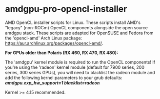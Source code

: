 # amdgpu-pro-opencl-installer
AMD OpenCL installer scripts for Linux. These scripts install AMD's "legacy" (non-ROCm) OpenCL components alongside the open source amdgpu stack. These scripts are adapted for OpenSUSE and Fedora from the 'opencl-amd' Arch Linux package: https://aur.archlinux.org/packages/opencl-amd/. 

**For GPUs older than Polaris (RX 460, RX 470, RX 480):**

The 'amdgpu' kernel module is required to run the OpenCL components! If you're using the 'radeon' kernel module (default for 7900 series, 200 series, 300 series GPUs), you will need to blacklist the radeon module and add the following kernel parameters to your grub defaults: **_amdgpu.exp_hw_support=1 blacklist=radeon_**

Kernel >= 4.15 recommended. 

